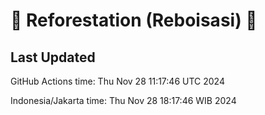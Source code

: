 
# 🌳 Reforestation (Reboisasi) 🌲

## Last Updated

GitHub Actions time: Thu Nov 28 11:17:46 UTC 2024

Indonesia/Jakarta time: Thu Nov 28 18:17:46 WIB 2024
